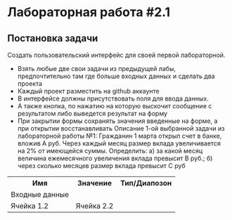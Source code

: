 # Лабораторная работа #2.1
## Постановка задачи
Создать пользовательский интерфейс для своей первой лабораторной.
- Взять любые две свои задачи из предыдущей лабы, предпочтительно там где больше входных данных и сделать два проекта
- Каждый проект разместить на github аккаунте
- В интерфейсе должны присутствовать поля для ввода данных.
- А также кнопка, по нажатию на которую выскочит сообщение с результатом либо выведется результат на форму
- При закрытии формы сохранять значения введенные на форме, а при открытии восстанавливать
Описание 1-ой выбранной задачи из лабораторной работы №1:
Гражданин 1 марта открыл счет в банке, вложив A руб. Через каждый месяц размер вклада увеличивается на 2% от имеющейся суммы. Определить: а) за какой 
месяц величина ежемесячного увеличения вклада превысит B руб.; б) через сколько месяцев размер вклада превысит C руб
<table>
    <tr>
        <th>Имя</th>
        <th>Значение</th>
        <th>Тип/Диапозон</th>
    </tr>
    <tr>
        <td>Входные данные</td>
    </tr>
    <tr>
        <td>Ячейка 1.2</td>
        <td>Ячейка 2.2</td>
    </tr>
</table>

